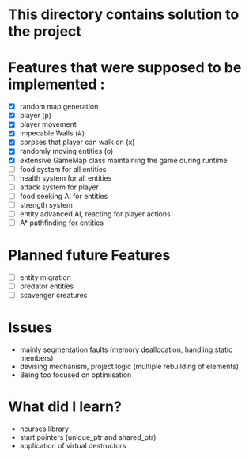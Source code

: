 # This directory contains solution to the project

# Features that were supposed to be implemented :
- [x] random map generation
- [x] player (p)
- [x] player movement
- [x] impecable Walls (\#)
- [x] corpses that player can walk on (x) 
- [x] randomly moving entities (o)
- [x] extensive GameMap class maintaining the game during runtime
- [ ] food system for all entities
- [ ] health system for all entities
- [ ] attack system for player
- [ ] food seeking AI for entities
- [ ] strength system
- [ ] entity advanced AI, reacting for player actions
- [ ] A* pathfinding for entities

# Planned future Features
- [ ] entity migration 
- [ ] predator entities
- [ ] scavenger creatures

# Issues 
* mainly segmentation faults (memory deallocation, handling static members)
* devising mechanism, project logic (multiple rebuilding of elements)
* Being too focused on optimisation 

# What did I learn?
* ncurses library 
* start pointers (unique_ptr and shared_ptr)
* application of virtual destructors
